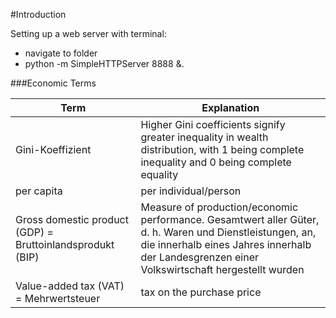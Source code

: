 #Introduction


Setting up a web server with terminal:
- navigate to folder
- python -m SimpleHTTPServer 8888 &.


###Economic Terms


| Term | Explanation |
| -- | -- |
| Gini-Koeffizient | Higher Gini coefficients signify greater inequality in wealth distribution, with 1 being complete inequality and 0 being complete equality |
| per capita | per individual/person |
| Gross domestic product (GDP) = Bruttoinlandsprodukt (BIP) | Measure of production/economic performance. Gesamtwert aller Güter, d. h. Waren und Dienstleistungen, an, die innerhalb eines Jahres innerhalb der Landesgrenzen einer Volkswirtschaft hergestellt wurden |
| Value-added tax (VAT) = Mehrwertsteuer | tax on the purchase price |


